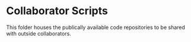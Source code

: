 # Collaborator Scripts

This folder houses the publically available code repositories to be shared with outside collaborators.
